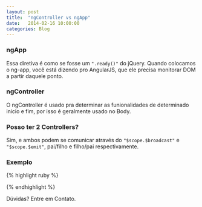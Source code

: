 ```yaml
---
layout: post
title:  "ngController vs ngApp"
date:   2014-02-16 10:00:00
categories: Blog
---
```


<h3>ngApp</h3>
Essa diretiva é como se fosse um <code>".ready()"</code> do jQuery. Quando colocamos o ng-app, você está dizendo pro AngularJS, que ele precisa monitorar DOM a partir daquele ponto.

<h3>ngController</h3>
O ngController é usado pra determinar as funionalidades de determinado inicio e fim, por isso é geralmente usado no Body.

<h3>Posso ter 2 Controllers?</h3>
Sim, e ambos podem se comunicar através do <code>"$scope.$broadcast"</code> e <code>"$scope.$emit"</code>, pai/filho e filho/pai respectivamente.

<h3>Exemplo</h3>

{% highlight ruby %}
<html ng-app"myApp">
  <head></head>
  <body>
    <div ng-controller="controller1"></div>
    <div ng-controller="controller2"></div>
  </body>
</html>
{% endhighlight %}

Dúvidas? Entre em Contato.






